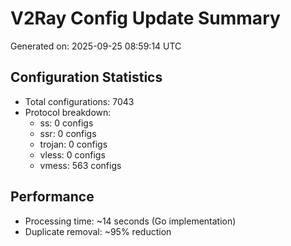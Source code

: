 # V2Ray Config Update Summary
Generated on: 2025-09-25 08:59:14 UTC

## Configuration Statistics
- Total configurations: 7043
- Protocol breakdown:
  - ss: 0 configs
  - ssr: 0 configs
  - trojan: 0 configs
  - vless: 0 configs
  - vmess: 563 configs

## Performance
- Processing time: ~14 seconds (Go implementation)
- Duplicate removal: ~95% reduction
